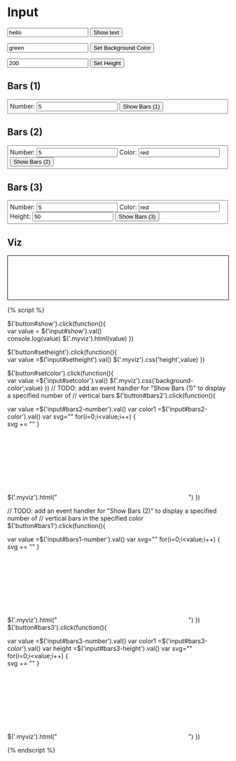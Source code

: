 # Input

<input id="show" type="text" value="hello"/> <button id="show">Show text</button>

<input id="setcolor" type="text" value="green"/> <button id="setcolor">Set Background Color</button>

<input id="setheight" type="text" value="200"/> <button id="setheight">Set Height</button>

## Bars (1)

<div style="border:1px grey solid; padding:5px;">
Number: <input id="bars1-number" type="text" value="5"/>
<button id="bars1">Show Bars (1)</button>
</div>

## Bars (2)

<div style="border:1px grey solid; padding:5px;">
Number: <input id="bars2-number" type="text" value="5"/>
Color:  <input id="bars2-color" type="text" value="red"/>
<button id="bars2">Show Bars (2)</button>
</div>

## Bars (3)

<div style="border:1px grey solid; padding:5px;">
Number: <input id="bars3-number" type="text" value="5"/>
Color:  <input id="bars3-color" type="text" value="red"/>
Height:  <input id="bars3-height" type="text" value="50"/>
<button id="bars3">Show Bars (3)</button>
</div>


## Viz

<div class="myviz" style="width:100%; height:100px; border: 1px black solid;">
</div>


{% script %}

$('button#show').click(function(){    
    var value = $('input#show').val()    
    console.log(value)
    $('.myviz').html(value)
})

$('button#setheight').click(function(){    
   var value =$('input#setheight').val()
    $('.myviz').css('height',value)
})


$('button#setcolor').click(function(){    
   var value =$('input#setcolor').val()
    $('.myviz').css('background-color',value)
})
// TODO: add an event handler for "Show Bars (1)" to display a specified number of
// vertical bars
$('button#bars2').click(function(){    
   
   var value =$('input#bars2-number').val()
   var color1 =$('input#bars2-color').val()
  var svg=""
    for(i=0;i<value;i++)
    {  
         svg += "<rect height='50' width='10' x = '"+20*i+"' style ='fill :"+color1+"' />"
    }
 
   $('.myviz').html("<svg>"+svg+"</svg>")
})

// TODO: add an event handler for "Show Bars (2)" to display a specified number of
// vertical bars in the specified color
$('button#bars1').click(function(){    
   
   var value =$('input#bars1-number').val()
  var svg=""
    for(i=0;i<value;i++)
    {  
         svg += "<rect height='50' width='10' x = '"+20*i+"' />"
    }
 
   $('.myviz').html("<svg>"+svg+"</svg>")
})
$('button#bars3').click(function(){    
   
   var value =$('input#bars3-number').val()
   var color1 =$('input#bars3-color').val()
   var height =$('input#bars3-height').val()
  var svg=""
    for(i=0;i<value;i++)
    {  
         svg += "<rect height='"+height+"' width='10' x = '"+20*i+"' style ='fill :"+color1+"' />"
    }
 
   $('.myviz').html("<svg>"+svg+"</svg>")
})


{% endscript %}
